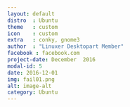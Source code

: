 ```yaml
---
layout: default
distro	: Ubuntu
theme 	: custom
icon 	: custom
extra 	: conky, gnome3	
author 	: "Linuxer Desktopart Member"
facebook : facebook.com
project-date: December  2016
modal-id: 5
date: 2016-12-01
img: fail01.png
alt: image-alt
category: Ubuntu
---
```


